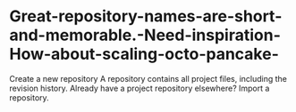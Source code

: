 # Great-repository-names-are-short-and-memorable.-Need-inspiration-How-about-scaling-octo-pancake-
Create a new repository A repository contains all project files, including the revision history. Already have a project repository elsewhere? Import a repository.
